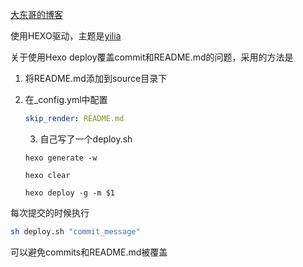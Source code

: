 
[大东哥的博客](https://mistdon.github.io/)

使用HEXO驱动，主题是[yilia](https://github.com/litten/hexo-theme-yilia)

关于使用Hexo deploy覆盖commit和README.md的问题，采用的方法是

1. 将README.md添加到source目录下

2. 在_config.yml中配置 

   ```yaml
   skip_render: README.md
   ```

   3. 自己写了一个deploy.sh

   ```shell
   hexo generate -w
   
   hexo clear
   
   hexo deploy -g -m $1
   ```

每次提交的时候执行 

```bash
sh deploy.sh "commit_message"
```

可以避免commits和README.md被覆盖